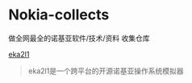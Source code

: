 # Nokia-collects
做全网最全的诺基亚软件/技术/资料 收集仓库

[eka2l1](https://github.com/EKA2L1/EKA2L1)
> eka2l1是一个跨平台的开源诺基亚操作系统模拟器
